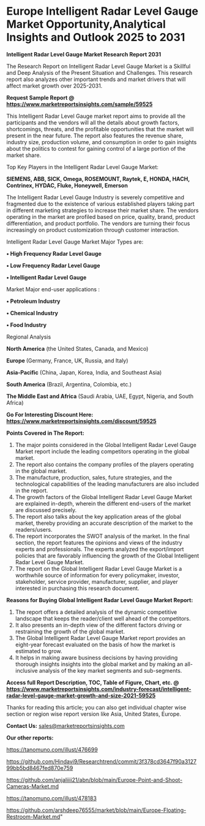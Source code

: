  # Europe Intelligent Radar Level Gauge Market Opportunity,Analytical Insights and Outlook 2025 to 2031

<strong>Intelligent Radar Level Gauge Market Research Report 2031</strong>

The Research Report on Intelligent Radar Level Gauge Market is a Skillful and Deep Analysis of the Present Situation and Challenges. This research report also analyzes other important trends and market drivers that will affect market growth over 2025-2031.

<strong>Request Sample Report @ <a href=https://www.marketreportsinsights.com/sample/59525>https://www.marketreportsinsights.com/sample/59525</a></strong>

This Intelligent Radar Level Gauge market report aims to provide all the participants and the vendors will all the details about growth factors, shortcomings, threats, and the profitable opportunities that the market will present in the near future. The report also features the revenue share, industry size, production volume, and consumption in order to gain insights about the politics to contest for gaining control of a large portion of the market share.

Top Key Players in the Intelligent Radar Level Gauge Market:

<strong>SIEMENS, ABB, SICK, Omega, ROSEMOUNT, Raytek, E, HONDA, HACH, Contrinex, HYDAC, Fluke, Honeywell, Emerson</strong>

The Intelligent Radar Level Gauge Industry is severely competitive and fragmented due to the existence of various established players taking part in different marketing strategies to increase their market share. The vendors operating in the market are profiled based on price, quality, brand, product differentiation, and product portfolio. The vendors are turning their focus increasingly on product customization through customer interaction.

Intelligent Radar Level Gauge Market Major Types are:

<strong>• High Frequency Radar Level Gauge

• Low Frequency Radar Level Gauge

• Intelligent Radar Level Gauge</strong>

Market Major end-user applications :

<strong>• Petroleum Industry

• Chemical Industry

• Food Industry</strong>

Regional Analysis

</u><strong><b>North America</b></strong> (the United States, Canada, and Mexico)

<strong><b>Europe </b></strong>(Germany, France, UK, Russia, and Italy)

<strong><b>Asia-Pacific</b></strong> (China, Japan, Korea, India, and Southeast Asia)

<strong><b>South America</b></strong> (Brazil, Argentina, Colombia, etc.)

<strong><b>The Middle East and Africa</b></strong> (Saudi Arabia, UAE, Egypt, Nigeria, and South Africa)

<strong>Go For Interesting Discount Here: <a href=https://www.marketreportsinsights.com/discount/59525>https://www.marketreportsinsights.com/discount/59525</a></strong>

<strong>Points Covered in The Report:</strong>
<ol>
  <li>The major points considered in the Global Intelligent Radar Level Gauge Market report include the leading competitors operating in the global market.</li>
  <li>The report also contains the company profiles of the players operating in the global market.</li>
  <li>The manufacture, production, sales, future strategies, and the technological capabilities of the leading manufacturers are also included in the report.</li>
  <li>The growth factors of the Global Intelligent Radar Level Gauge Market are explained in-depth, wherein the different end-users of the market are discussed precisely.</li>
  <li>The report also talks about the key application areas of the global market, thereby providing an accurate description of the market to the readers/users.</li>
  <li>The report incorporates the SWOT analysis of the market. In the final section, the report features the opinions and views of the industry experts and professionals. The experts analyzed the export/import policies that are favorably influencing the growth of the Global Intelligent Radar Level Gauge Market.</li>
  <li>The report on the Global Intelligent Radar Level Gauge Market is a worthwhile source of information for every policymaker, investor, stakeholder, service provider, manufacturer, supplier, and player interested in purchasing this research document.</li>
</ol>
<strong>Reasons for Buying Global Intelligent Radar Level Gauge Market Report:</strong>

<ol>
  <li>The report offers a detailed analysis of the dynamic competitive landscape that keeps the reader/client well ahead of the competitors.</li>
  <li>It also presents an in-depth view of the different factors driving or restraining the growth of the global market.</li>
  <li>The Global Intelligent Radar Level Gauge Market report provides an eight-year forecast evaluated on the basis of how the market is estimated to grow.</li>
  <li>It helps in making aware business decisions by having providing thorough insights insights into the global market and by making an all-inclusive analysis of the key market segments and sub-segments.</li>
</ol>
<strong>Access full Report Description, TOC, Table of Figure, Chart, etc. @ <a href=https://www.marketreportsinsights.com/industry-forecast/intelligent-radar-level-gauge-market-growth-and-size-2021-59525>https://www.marketreportsinsights.com/industry-forecast/intelligent-radar-level-gauge-market-growth-and-size-2021-59525</a></strong>


Thanks for reading this article; you can also get individual chapter wise section or region wise report version like Asia, United States, Europe.

<strong>Contact Us:</strong>
sales@marketreportsinsights.com

<strong>Our other reports:</strong>

<a href=https://tanomuno.com/illust/476699>https://tanomuno.com/illust/476699</a>

<a href=https://github.com/Hindavi9/Researchtrend/commit/3f378cd3647f90a312799bb5bd8467fed870e759>https://github.com/Hindavi9/Researchtrend/commit/3f378cd3647f90a312799bb5bd8467fed870e759</a>

<a href=https://github.com/anjaliiii21/abn/blob/main/Europe-Point-and-Shoot-Cameras-Market.md>https://github.com/anjaliiii21/abn/blob/main/Europe-Point-and-Shoot-Cameras-Market.md</a>

<a href=https://tanomuno.com/illust/478183>https://tanomuno.com/illust/478183</a>

<a href=https://github.com/arshdeep76555/market/blob/main/Europe-Floating-Restroom-Market.md>https://github.com/arshdeep76555/market/blob/main/Europe-Floating-Restroom-Market.md</a>"
